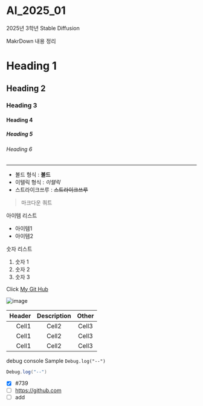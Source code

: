 # AI_2025_01
2025년 3학년 Stable Diffusion

MakrDown 내용 정리

<!-- Heading -->

# Heading 1
## Heading 2
### Heading 3
#### Heading 4
##### Heading 5
###### Heading 6

<!-- Line -->

---

<!-- Text attributes -->

+ 볼드 형식 : **볼드**
+ 이텔릭 형식 : *이텔릭*
+ 스트라이크쓰루 : ~~스트라이크쓰루~~

<!-- Quote -->
> 마크다운 쿼트

<!-- Bullet List -->
아이템 리스트
* 아이템1
* 아이템2

<!-- Nubered List -->
숫자 리스트
1. 숫자 1
2. 숫자 2
3. 숫자 3

<!-- Link -->
Click [My Git Hub](https://github.com/leege1226/AI_2025_01)

<!-- Image -->
![image](https://postfiles.pstatic.net/20120615_30/snaps1_1339721440666NgJXG_JPEG/%BA%B0%BB%E7%C1%F8%C0%DF%C2%EF%B4%C2%B9%FD%B9%E3%BE%DF%B0%E6%BB%E7%C1%F8%C0%DF%C2%EF%B4%C2%B9%FD.jpg?type=w3840)

<!-- Table -->

|Header|Description|Other|
|--:|:--:|:--:|
|Cell1|Cell2|Cell3|
|Cell1|Cell2|Cell3|
|Cell1|Cell2|Cell3|

<!-- Code -->

debug console Sample `Debug.log("--")`

```C#
Debug.log("--")
```

<!-- Todo List-->
- [x] #739
- [ ] https://github.com
- [ ] add